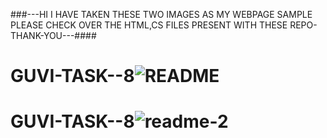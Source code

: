 ###---HI I HAVE TAKEN THESE TWO IMAGES AS MY WEBPAGE SAMPLE PLEASE CHECK OVER THE HTML,CS FILES PRESENT WITH THESE REPO-THANK-YOU---####

# GUVI-TASK--8![README](https://github.com/balasubramaniam8888/GUVI-TASK--8/assets/144506570/6ba2dadd-4648-459f-bafd-19122e99aa90)
# GUVI-TASK--8![readme-2](https://github.com/balasubramaniam8888/GUVI-TASK--8/assets/144506570/f3819a6d-bfe0-4367-95b4-095ec3cc7195)
